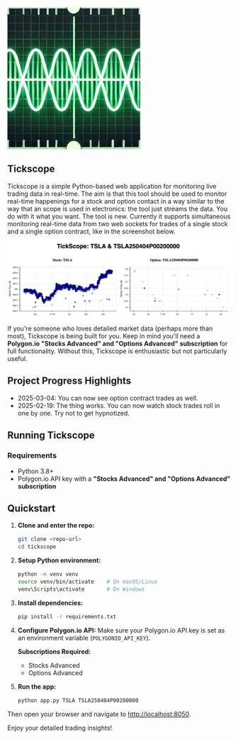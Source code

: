 <img src="docs/images/tickscope_small_logo.png" alt="Tickscope Logo">
</p>

## Tickscope

Tickscope is a simple Python-based web application for monitoring live trading data in real-time.  The aim is that this tool should be used to monitor real-time happenings for a stock and option contact in a way similar to the way that an scope is used in electronics: the tool just streams the data.  You do with it what you want. The tool is new.  Currently it supports simultaneous monitoring real-time data from two web sockets for trades of a single stock and a single option contract, like in the screenshot below.

![Tickscope Dual Charts](docs/images/dualchart.png)

If you're someone who loves detailed market data (perhaps more than most), Tickscope is being built for you. Keep in mind you'll need a **Polygon.io "Stocks Advanced" and "Options Advanced" subscription** for full functionality. Without this, Tickscope is enthusiastic but not particularly useful.

## Project Progress Highlights

- 2025-03-04: You can now see option contract trades as well.
- 2025-02-19: The thing works. You can now watch stock trades roll in one by one. Try not to get hypnotized.


## Running Tickscope

### Requirements
- Python 3.8+
- Polygon.io API key with a **"Stocks Advanced" and "Options Advanced" subscription**

## Quickstart

1. **Clone and enter the repo:**
   ```sh
   git clone <repo-url>
   cd tickscope
   ```

2. **Setup Python environment:**
   ```sh
   python -m venv venv
   source venv/bin/activate    # On macOS/Linux
   venv\Scripts\activate       # On Windows
   ```

3. **Install dependencies:**
   ```sh
   pip install -r requirements.txt
   ```

4. **Configure Polygon.io API:**
   Make sure your Polygon.io API key is set as an environment variable (`POLYGONIO_API_KEY`).

   **Subscriptions Required:**
   - Stocks Advanced
   - Options Advanced

5. **Run the app:**
   ```sh
   python app.py TSLA TSLA250404P00200000
   ```

Then open your browser and navigate to [http://localhost:8050](http://localhost:8050).

Enjoy your detailed trading insights!